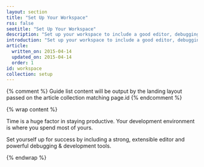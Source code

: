 ```yaml
---
layout: section
title: "Set Up Your Workspace"
rss: false
seotitle: "Set Up Your Workspace"
description: "Set up your workspace to include a good editor, debugging, and build tools for the multi-device web."
introduction: "Set up your workspace to include a good editor, debugging, and build tools for the multi-device web."
article:
  written_on: 2015-04-14
  updated_on: 2015-04-14
  order: 1
id: workspace
collection: setup
---
```


{% comment %}
Guide list content will be output by the landing layout passed on the article collection matching page.id
{% endcomment %}

{% wrap content %}

Time is a huge factor in staying productive. Your development environment is where you spend most of yours.

Set yourself up for success by including a strong, extensible editor and powerful debugging & development tools.

{% endwrap %}
